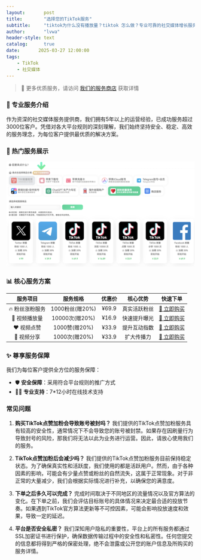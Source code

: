 ```yaml
---
layout:       post
title:        "选择您的TikTok服务"
subtitle:     "tiktok为什么没有播放量？tiktok 怎么做？专业可靠的社交媒体增长服务"
author:       "lvwa"
header-style: text
catalog:      true
date:       2025-03-27 12:00:00
tags:
    - TikTok
    - 社交媒体
---
```


> 🎯 更多优质服务，请访问 [我们的服务商店](http://lvwapro.idbb.me) 获取详情

### 🌟 专业服务介绍

作为资深的社交媒体服务提供商，我们拥有5年以上的运营经验，已成功服务超过3000位客户。凭借对各大平台规则的深刻理解，我们始终坚持安全、稳定、高效的服务理念，为每位客户提供最优质的解决方案。

### 💫 热门服务展示

![社交媒体服务展示](/img/2025-03-27/service.png)

### 📊 核心服务方案

| 服务项目 | 服务规格 | 优惠价 | 核心优势 | 快速下单 |
|:--------:|:--------:|:------:|:--------:|:--------:|
| 🔥 粉丝涨粉服务 | 1000粉丝(赠20%) | ¥69.9 | 真实活跃粉丝 | [🛒 立即购买](http://lvwapro.idbb.me?cid=14&mid=82) |
| 👀 视频播放量 | 10000次(赠20%) | ¥16.9 | 快速提升曝光 | [🛒 立即购买](http://lvwapro.idbb.me?cid=14&mid=94) |
| ❤️ 视频点赞 | 1000赞(赠20%) | ¥33.9 | 提升互动指数 | [🛒 立即购买](http://lvwapro.idbb.me?cid=14&mid=95) |
| 🔄 视频分享 | 1000次(赠20%) | ¥33.9 | 扩大传播力 | [🛒 立即购买](http://lvwapro.idbb.me?cid=14&mid=130) |

### ✨ 尊享服务保障

我们为每位客户提供全方位的服务保障：

- 🛡️ **安全保障**：采用符合平台规则的推广方式
- 👨‍💻 **专业支持**：7*12小时在线技术支持

### 常见问题
1. **购买TikTok点赞加粉会导致账号被封吗？**
我们提供的TikTok点赞加粉服务具有较高的安全性，通常情况下不会导致您的账号被封禁。如果存在因刷量行为导致封号的风险，那我们将无法以此为业务进行运营。因此，请放心使用我们的服务。

2. **TikTok点赞加粉后会减少吗？**
我们提供的TikTok点赞加粉服务目前保持稳定状态。为了确保真实性和活跃度，我们使用的都是活跃用户。然而，由于各种因素的影响，可能会有少量点赞或粉丝的自然流失，这属于正常现象。对于非正常的大量减少，我们会根据实际情况进行补充，以确保您的满意度。

3. **下单之后多久可以完成？**
完成时间取决于不同地区的流量情况以及官方算法的变化。在下单之前，我们会评估目标账号的具体情况来决定最合适的投放节奏。如果遇到TikTok官方算法更新等不可控因素，可能会影响投放速度和效果，导致一定的延迟。

4. **平台是否安全私密？**
我们深知用户隐私的重要性，平台上的所有服务都通过SSL加密证书进行保护，确保数据传输过程中的安全性和私密性。任何您提交的信息都将得到严格的保密处理，绝不会泄露或公开您的账户信息及所购买的服务详情。

